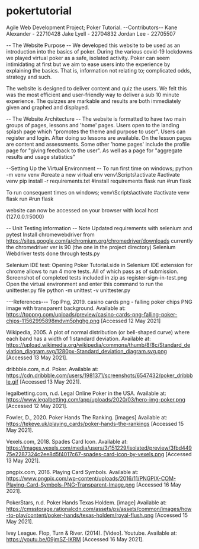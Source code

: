 # pokertutorial

Agile Web Development Project; Poker Tutorial.
--Contributors-- 
Kane Alexander - 22710428
Jake Lyell - 22704832
Jordan Lee - 22705507


-- The Website Purpose --
We developed this website to be used as an introduction into the basics of poker. During the various
covid-19 lockdowns we played virtual poker as a safe, isolated activity. Poker can seem intimidating at first
but we aim to ease users into the experience by explaining the basics. That is, information not relating to;
complicated odds, strategy and such.

The website is designed to deliver content and quiz the users. We felt this was the most efficient and user-friendly way to deliver a sub 10 minute experience. The quizzes are markable and results are both immediately given and graphed and displayed.

-- The Website Architecture --
The website is formatted to have two main groups of pages, lessons and 'home' pages.
Users open to the landing splash page which "promotes the theme and purpose to user". Users can register and login.
After doing so lessons are available. On the lesson pages are content and assessments. Some other 'home pages' include
the profile page for "giving feedback to the user". As well as a page for "aggregate results and usage statistics"

--Setting Up the Virtual Environment --
To run first time on windows;
python -m venv venv #create a new virtual env
venv\Scripts\activate #activate venv
pip install -r requirements.txt #install requirements
flask run #run flask

To run consequent times on windows;
venv\Scripts\activate #activate venv
flask run #run flask

website can now be accessed on your browser with local host (127.0.0.1:5000)

-- Unit Testing information --
Note Updated requirements with selenium and pytest
Install chromewebdriver from https://sites.google.com/a/chromium.org/chromedriver/downloads
currently the chromedriver ver is 90 (the one in the project directory)
Selenium Webdriver tests done through tests.py

Selenium IDE test:
Opening Poker Tutorial.side in Selenium IDE extension for chrome allows to run 4 more tests. All of which pass as of submission. Screenshot of completed tests included in zip as register-sign-in-test.png
Open the virtual environment and enter this command to run the unittester.py file
python -m unittest -v unittester.py

---References---
Top Png, 2019. casino cards png - falling poker chips PNG image with transparent background. Available at: <https://toppng.com/uploads/preview/casino-cards-png-falling-poker-chips-11562995898mdvm5phghg.png> [Accessed 12 May 2021]

Wikipedia, 2005. A plot of normal distribution (or bell-shaped curve) where each band has a width of 1 standard deviation. Available at: <https://upload.wikimedia.org/wikipedia/commons/thumb/8/8c/Standard_deviation_diagram.svg/1280px-Standard_deviation_diagram.svg.png> [Accessed 13 May 2021].

dribbble.com, n.d. Poker. Available at: <https://cdn.dribbble.com/users/1981371/screenshots/6547432/poker_dribbble.gif> [Accessed 13 May 2021].

legalbetting.com, n.d. Legal Online Poker in the USA. Available at: <https://www.legalbetting.com/app/uploads/2020/03/hero-img-poker.png> [Accessed 12 May 2021].

Fowler, D., 2020. Poker Hands The Ranking. [images] Available at: <https://tekeye.uk/playing_cards/poker-hands-the-rankings> [Accessed 15 May 2021].


Vexels.com, 2018. Spades Card Icon. Available at: <https://images.vexels.com/media/users/3/151229/isolated/preview/3fbd44975e2287324c2ee8d5f4017c67-spades-card-icon-by-vexels.png> [Accessed 13 May 2021].

pngpix.com, 2016. Playing Card Symbols. Available at: <https://www.pngpix.com/wp-content/uploads/2016/11/PNGPIX-COM-Playing-Card-Symbols-PNG-Transparent-Image.png> [Accessed 16 May 2021].

PokerStars, n.d. Poker Hands Texas Holdem. [image] Available at: <https://cmsstorage.rationalcdn.com/assets/ps/assets/common/images/how-to-play/content/poker-hands/texas-holdem/royal-flush.png> [Accessed 15 May 2021].

Ivey League. Flop, Turn & River. (2014). [Video]. Youtube. Available at: https://youtu.be/09jmSZ-lKRM [Accessed 16 May 2021].


